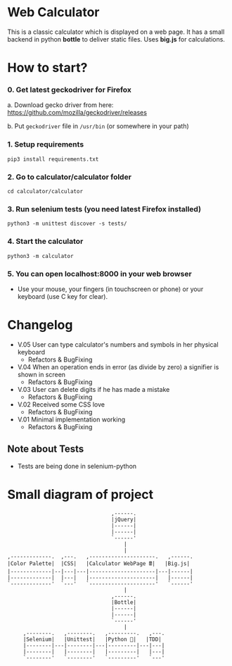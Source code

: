 # Web Calculator
This is a classic calculator which is displayed on a web page. It has a small backend in python **bottle** to deliver static files. Uses **big.js** for calculations. 

# How to start?
### 0. Get latest geckodriver for Firefox
a. Download gecko driver from here: https://github.com/mozilla/geckodriver/releases

b. Put `geckodriver` file in `/usr/bin` (or somewhere in your path)
### 1. Setup requirements
    pip3 install requirements.txt
### 2. Go to calculator/calculator folder
    cd calculator/calculator
### 3. Run selenium tests (you need latest Firefox installed)
    python3 -m unittest discover -s tests/
### 4. Start the calculator
    python3 -m calculator
### 5. You can open localhost:8000 in your web browser 
- Use your mouse, your fingers (in touchscreen or phone) or your keyboard (use C key for clear).  

# Changelog
- V.05 User can type calculator's numbers and symbols in her physical keyboard
    - Refactors & BugFixing
- V.04 When an operation ends in error (as divide by zero) a signifier is shown in screen
    - Refactors & BugFixing
- V.03 User can delete digits if he has made a mistake
    - Refactors & BugFixing
- V.02 Received some CSS love
    - Refactors & BugFixing
- V.01 Minimal implementation working
    - Refactors & BugFixing
    
## Note about Tests
- Tests are being done in selenium-python

# Small diagram of project

        
                                     ,------.                  
                                     |jQuery|                  
                                     |------|                  
                                     |------|                  
                                     `------'                  
                                         |                     
                                         |                     
    ,-------------.  ,---.   ,---------------------.   ,------.
    |Color Palette|  |CSS|   |Calculator WebPage 🖩|   |Big.js|
    |-------------|--|---|---|---------------------|---|------|
    |-------------|  |---|   |---------------------|   |------|
    `-------------'  `---'   `---------------------'   `------'
                                         |                     
                                     ,------.                  
                                     |Bottle|                  
                                     |------|                  
                                     |------|                  
                                     `------'                  
                                         |                     
         ,--------.   ,--------.   ,---------.   ,---.         
         |Selenium|   |Unittest|   |Python 🐍|   |TDD|
         |--------|---|--------|---|---------|---|---|
         |--------|   |--------|   |---------|   |---|
         `--------'   `--------'   `---------'   `---'         